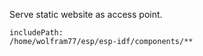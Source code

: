 Serve static website as access point.

```text
includePath:
/home/wolfram77/esp/esp-idf/components/**
```
